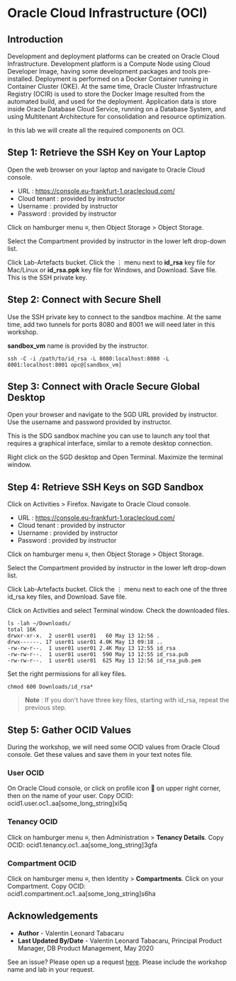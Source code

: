 # Oracle Cloud Infrastructure (OCI)

## Introduction

Development and deployment platforms can be created on Oracle Cloud Infrastructure. Development platform is a Compute Node using Cloud Developer Image, having some development packages and tools pre-installed. Deployment is performed on a Docker Container running in Container Cluster (OKE). At the same time, Oracle Cluster Infrastructure Registry (OCIR) is used to store the Docker Image resulted from the automated build, and used for the deployment. Application data is store inside Oracle Database Cloud Service, running on a Database System, and using Multitenant Architecture for consolidation and resource optimization.

In this lab we will create all the required components on OCI.

## Step 1: Retrieve the SSH Key on Your Laptop

Open the web browser on your laptop and navigate to Oracle Cloud console. 

- URL :	https://console.eu-frankfurt-1.oraclecloud.com/
- Cloud tenant : provided by instructor
- Username : provided by instructor
- Password : provided by instructor

Click on hamburger menu ≡, then Object Storage > Object Storage.

Select the Compartment provided by instructor in the lower left drop-down list.

Click Lab-Artefacts bucket. Click the ⋮ menu next to **id\_rsa** key file for Mac/Linux or **id_rsa.ppk** key file for Windows, and Download. Save file. This is the SSH private key.

## Step 2: Connect with Secure Shell

Use the SSH private key to connect to the sandbox machine. At the same time, add two tunnels for ports 8080 and 8001 we will need later in this workshop.

**sandbox_vm** name is provided by the instructor.

````
ssh -C -i /path/to/id_rsa -L 8080:localhost:8080 -L 8001:localhost:8001 opc@[sandbox_vm]
````

## Step 3: Connect with Oracle Secure Global Desktop

Open your browser and navigate to the SGD URL provided by instructor. Use the username and password provided by instructor.

This is the SDG sandbox machine you can use to launch any tool that requires a graphical interface, similar to a remote desktop connection.

Right click on the SGD desktop and Open Terminal. Maximize the terminal window.

## Step 4: Retrieve SSH Keys on SGD Sandbox

Click on Activities > Firefox. Navigate to Oracle Cloud console. 

- URL :	https://console.eu-frankfurt-1.oraclecloud.com/
- Cloud tenant : provided by instructor
- Username : provided by instructor
- Password : provided by instructor

Click on hamburger menu ≡, then Object Storage > Object Storage.

Select the Compartment provided by instructor in the lower left drop-down list.

Click Lab-Artefacts bucket. Click the ⋮ menu next to each one of the three id_rsa key files, and Download. Save file.

Click on Activities and select Terminal window. Check the downloaded files.

````
ls -lah ~/Downloads/
total 16K
drwxr-xr-x.  2 user01 user01   60 May 13 12:56 .
drwx------. 17 user01 user01 4.0K May 13 09:18 ..
-rw-rw-r--.  1 user01 user01 2.4K May 13 12:55 id_rsa
-rw-rw-r--.  1 user01 user01  590 May 13 12:55 id_rsa.pub
-rw-rw-r--.  1 user01 user01  625 May 13 12:56 id_rsa_pub.pem
````

Set the right permissions for all key files.

````
chmod 600 Downloads/id_rsa*
````

>**Note** : If you don't have three key files, starting with id_rsa, repeat the previous step.

## Step 5: Gather OCID Values

During the workshop, we will need some OCID values from Oracle Cloud console. Get these values and save them in your text notes file.

### User OCID

On Oracle Cloud console, or click on profile icon 👤 on upper right corner, then on the name of your user. Copy OCID: ocid1.user.oc1..aa[some\_long_string]xi5q

### Tenancy OCID

Click on hamburger menu ≡, then Administration > **Tenancy Details**. Copy OCID: ocid1.tenancy.oc1..aa[some\_long_string]3gfa

### Compartment OCID

Click on hamburger menu ≡, then Identity > **Compartments**. Click on your Compartment. Copy OCID: ocid1.compartment.oc1..aa[some\_long_string]s6ha

## Acknowledgements

- **Author** - Valentin Leonard Tabacaru
- **Last Updated By/Date** - Valentin Leonard Tabacaru, Principal Product Manager, DB Product Management, May 2020

See an issue? Please open up a request [here](https://github.com/oracle/learning-library/issues). Please include the workshop name and lab in your request.

